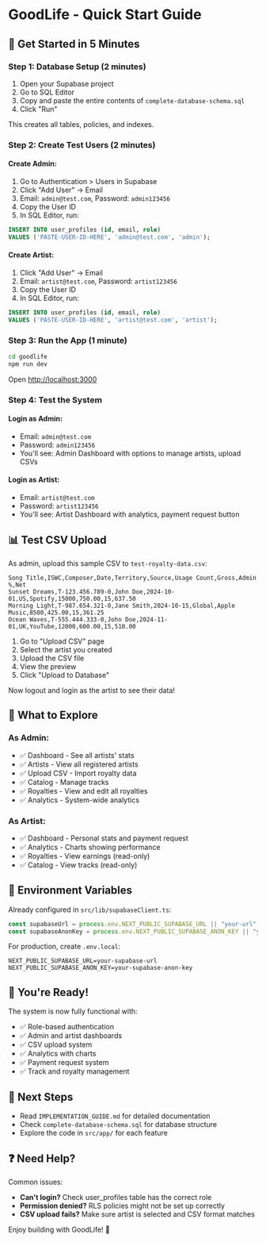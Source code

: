 # GoodLife - Quick Start Guide

## 🚀 Get Started in 5 Minutes

### Step 1: Database Setup (2 minutes)

1. Open your Supabase project
2. Go to SQL Editor
3. Copy and paste the entire contents of `complete-database-schema.sql`
4. Click "Run"

This creates all tables, policies, and indexes.

### Step 2: Create Test Users (2 minutes)

#### Create Admin:
1. Go to Authentication > Users in Supabase
2. Click "Add User" → Email
3. Email: `admin@test.com`, Password: `admin123456`
4. Copy the User ID
5. In SQL Editor, run:
```sql
INSERT INTO user_profiles (id, email, role)
VALUES ('PASTE-USER-ID-HERE', 'admin@test.com', 'admin');
```

#### Create Artist:
1. Click "Add User" → Email
2. Email: `artist@test.com`, Password: `artist123456`
3. Copy the User ID
4. In SQL Editor, run:
```sql
INSERT INTO user_profiles (id, email, role)
VALUES ('PASTE-USER-ID-HERE', 'artist@test.com', 'artist');
```

### Step 3: Run the App (1 minute)

```bash
cd goodlife
npm run dev
```

Open [http://localhost:3000](http://localhost:3000)

### Step 4: Test the System

#### Login as Admin:
- Email: `admin@test.com`
- Password: `admin123456`
- You'll see: Admin Dashboard with options to manage artists, upload CSVs

#### Login as Artist:
- Email: `artist@test.com`  
- Password: `artist123456`
- You'll see: Artist Dashboard with analytics, payment request button

## 📊 Test CSV Upload

As admin, upload this sample CSV to `test-royalty-data.csv`:

```csv
Song Title,ISWC,Composer,Date,Territory,Source,Usage Count,Gross,Admin %,Net
Sunset Dreams,T-123.456.789-0,John Doe,2024-10-01,US,Spotify,15000,750.00,15,637.50
Morning Light,T-987.654.321-0,Jane Smith,2024-10-15,Global,Apple Music,8500,425.00,15,361.25
Ocean Waves,T-555.444.333-0,John Doe,2024-11-01,UK,YouTube,12000,600.00,15,510.00
```

1. Go to "Upload CSV" page
2. Select the artist you created
3. Upload the CSV file
4. View the preview
5. Click "Upload to Database"

Now logout and login as the artist to see their data!

## 🎯 What to Explore

### As Admin:
- ✅ Dashboard - See all artists' stats
- ✅ Artists - View all registered artists
- ✅ Upload CSV - Import royalty data
- ✅ Catalog - Manage tracks
- ✅ Royalties - View and edit all royalties
- ✅ Analytics - System-wide analytics

### As Artist:
- ✅ Dashboard - Personal stats and payment request
- ✅ Analytics - Charts showing performance
- ✅ Royalties - View earnings (read-only)
- ✅ Catalog - View tracks (read-only)

## 🔧 Environment Variables

Already configured in `src/lib/supabaseClient.ts`:
```typescript
const supabaseUrl = process.env.NEXT_PUBLIC_SUPABASE_URL || "your-url";
const supabaseAnonKey = process.env.NEXT_PUBLIC_SUPABASE_ANON_KEY || "your-key";
```

For production, create `.env.local`:
```env
NEXT_PUBLIC_SUPABASE_URL=your-supabase-url
NEXT_PUBLIC_SUPABASE_ANON_KEY=your-supabase-anon-key
```

## 🎉 You're Ready!

The system is now fully functional with:
- ✅ Role-based authentication
- ✅ Admin and artist dashboards
- ✅ CSV upload system
- ✅ Analytics with charts
- ✅ Payment request system
- ✅ Track and royalty management

## 📖 Next Steps

- Read `IMPLEMENTATION_GUIDE.md` for detailed documentation
- Check `complete-database-schema.sql` for database structure
- Explore the code in `src/app/` for each feature

## ❓ Need Help?

Common issues:
- **Can't login?** Check user_profiles table has the correct role
- **Permission denied?** RLS policies might not be set up correctly
- **CSV upload fails?** Make sure artist is selected and CSV format matches

Enjoy building with GoodLife! 🎵






